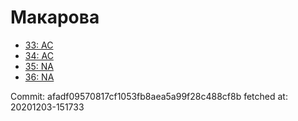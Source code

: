 # Макарова
- [33: AC](33.md)
- [34: AC](34.md)
- [35: NA](35.md)
- [36: NA](36.md)

Commit: afadf09570817cf1053fb8aea5a99f28c488cf8b
 fetched at: 20201203-151733
